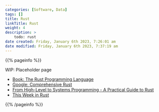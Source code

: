 ```yaml
---
categories: [Software, Data]
tags: []
title: Rust
linkTitle: Rust
weight: 4
description: >
    todo: rust
date created: Friday, January 6th 2023, 7:26:01 am
date modified: Friday, January 6th 2023, 7:37:19 am
---
```


{{% pageinfo %}}

WIP: Placeholder page

* [Book: The Rust Programming Language](https://doc.rust-lang.org/book/)
* [Google: Comprehensive Rust](https://google.github.io/comprehensive-rust/)
* [From High-Level to Systems Programming - A Practical Guide to Rust](https://hummusonrails.hashnode.dev/from-high-level-to-systems-programming-a-practical-guide-to-rust)
* [This Week in Rust](https://this-week-in-rust.org/)

{{% /pageinfo %}}
